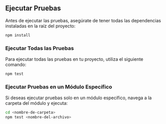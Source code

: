 ## Ejecutar Pruebas

Antes de ejecutar las pruebas, asegúrate de tener todas las dependencias instaladas en la raíz del proyecto:

```bash
npm install
```

### Ejecutar Todas las Pruebas

Para ejecutar todas las pruebas en tu proyecto, utiliza el siguiente comando:

```bash
npm test
```

### Ejecutar Pruebas en un Módulo Específico

Si deseas ejecutar pruebas solo en un módulo específico, navega a la carpeta del módulo y ejecuta:

```bash
cd <nombre-de-carpeta>
npm test <nombre-del-archivo>
```
